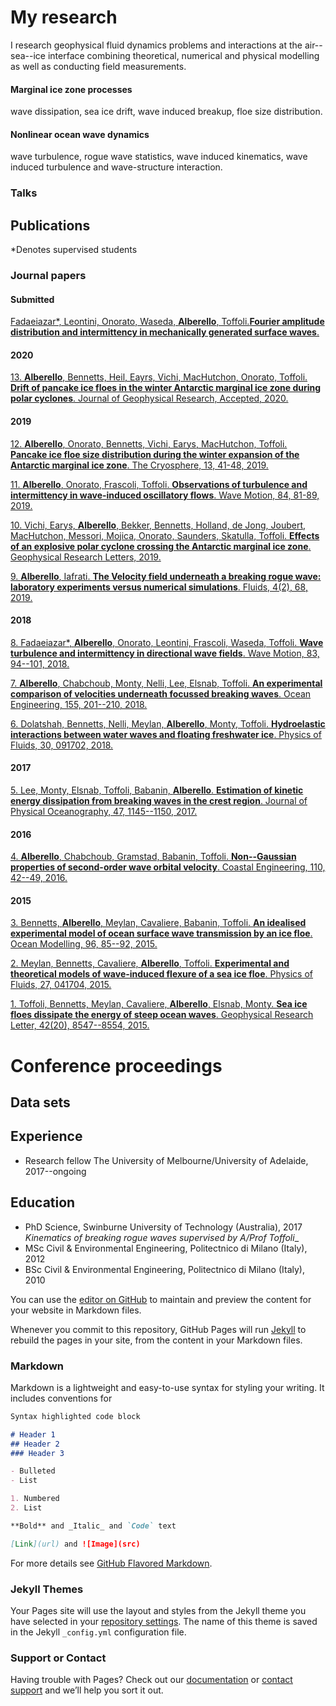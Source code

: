 # My research

I research geophysical fluid dynamics problems and interactions at the air--sea--ice interface combining theoretical, numerical and physical modelling as well as conducting field measurements.

#### Marginal ice zone processes
wave dissipation, sea ice drift, wave induced breakup, floe size distribution.

#### Nonlinear ocean wave dynamics
wave turbulence, rogue wave statistics, wave induced kinematics, wave induced turbulence and wave-structure interaction.

### Talks

## Publications

*Denotes supervised students

### Journal papers

#### Submitted

[Fadaeiazar*, Leontini, Onorato, Waseda, **Alberello**, Toffoli.__Fourier amplitude distribution and intermittency in mechanically generated surface waves__.]()

#### 2020

[13. **Alberello**, Bennetts, Heil, Eayrs, Vichi, MacHutchon, Onorato, Toffoli. __Drift of pancake ice floes in the winter Antarctic marginal ice zone during polar cyclones__. Journal of Geophysical Research, Accepted, 2020.](https://agupubs.onlinelibrary.wiley.com/doi/10.1029/2019JC015418)

#### 2019

[12. **Alberello**, Onorato, Bennetts, Vichi, Earys, MacHutchon, Toffoli. __Pancake ice floe size distribution during the winter expansion of the Antarctic marginal ice zone__. The Cryosphere, 13, 41-48, 2019.](https://doi.org/10.5194/tc-13-41-2019)

[11. **Alberello**, Onorato, Frascoli, Toffoli. __Observations of turbulence and intermittency in wave-induced oscillatory flows__. Wave Motion, 84, 81-89, 2019.](https://doi.org/10.1016/j.wavemoti.2018.10.003)

[10. Vichi, Earys, **Alberello**, Bekker, Bennetts, Holland, de Jong, Joubert, MacHutchon, Messori, Mojica, Onorato, Saunders, Skatulla, Toffoli. __Effects of an explosive polar cyclone crossing the Antarctic marginal ice zone__. Geophysical Research Letters, 2019.](https://doi.org/10.1029/2019GL082457)

[9. **Alberello**, Iafrati. __The Velocity field underneath a breaking rogue wave: laboratory experiments versus numerical simulations__. Fluids, 4(2), 68, 2019.](https://doi.org/10.3390/fluids4020068)

#### 2018

[8. Fadaeiazar*, **Alberello**, Onorato, Leontini, Frascoli, Waseda, Toffoli. __Wave turbulence and intermittency in directional wave fields__. Wave Motion, 83, 94--101, 2018.](https://doi.org/10.1016/j.wavemoti.2018.09.002)

[7. **Alberello**, Chabchoub, Monty, Nelli, Lee, Elsnab, Toffoli. __An experimental comparison of velocities underneath focussed breaking waves__. Ocean Engineering, 155, 201--210, 2018.](https://doi.org/10.1016/j.oceaneng.2018.02.049)

[6. Dolatshah, Bennetts, Nelli, Meylan, **Alberello**, Monty, Toffoli. __Hydroelastic interactions between water waves and floating freshwater ice__. Physics of Fluids, 30, 091702, 2018.](https://doi.org/10.1063/1.5050262)

#### 2017

[5. Lee, Monty, Elsnab, Toffoli, Babanin, **Alberello**. __Estimation of kinetic energy dissipation from breaking waves in the crest region__. Journal of Physical Oceanography, 47, 1145--1150, 2017.](https://doi.org/10.1175/JPO-D-16-0273.1)

#### 2016

[4. **Alberello**, Chabchoub, Gramstad, Babanin, Toffoli. __Non--Gaussian properties of second-order wave orbital velocity__. Coastal Engineering, 110, 42--49, 2016.](https://doi.org/10.1016/j.coastaleng.2016.01.001)

#### 2015

[3. Bennetts, **Alberello**, Meylan, Cavaliere, Babanin, Toffoli. __An idealised experimental model of ocean surface wave transmission by an ice floe__. Ocean Modelling, 96, 85--92, 2015.](https://doi.org/10.1016/j.ocemod.2015.03.001)

[2. Meylan, Bennetts, Cavaliere, **Alberello**, Toffoli. __Experimental and theoretical models of wave-induced flexure of a sea ice floe__. Physics of Fluids, 27, 041704, 2015.](https://doi.org/10.1063/1.4916573)

[1. Toffoli, Bennetts, Meylan, Cavaliere, **Alberello**, Elsnab, Monty. __Sea ice floes dissipate the energy of steep ocean waves__. Geophysical Research Letter, 42(20), 8547--8554, 2015.](https://doi.org/10.1002/2015GL065937)

# Conference proceedings

## Data sets

## Experience
- Research fellow The University of Melbourne/University of Adelaide, 2017--ongoing

## Education
- PhD Science, Swinburne University of Technology (Australia), 2017
__Kinematics of breaking rogue waves_ supervised by A/Prof Toffoli__
- MSc Civil & Environmental Engineering, Politectnico di Milano (Italy), 2012
- BSc Civil & Environmental Engineering, Politectnico di Milano (Italy), 2010



You can use the [editor on GitHub](https://github.com/alberto-alberello/research/edit/master/README.md) to maintain and preview the content for your website in Markdown files.

Whenever you commit to this repository, GitHub Pages will run [Jekyll](https://jekyllrb.com/) to rebuild the pages in your site, from the content in your Markdown files.

### Markdown

Markdown is a lightweight and easy-to-use syntax for styling your writing. It includes conventions for

```markdown
Syntax highlighted code block

# Header 1
## Header 2
### Header 3

- Bulleted
- List

1. Numbered
2. List

**Bold** and _Italic_ and `Code` text

[Link](url) and ![Image](src)
```

For more details see [GitHub Flavored Markdown](https://guides.github.com/features/mastering-markdown/).

### Jekyll Themes

Your Pages site will use the layout and styles from the Jekyll theme you have selected in your [repository settings](https://github.com/alberto-alberello/research/settings). The name of this theme is saved in the Jekyll `_config.yml` configuration file.

### Support or Contact

Having trouble with Pages? Check out our [documentation](https://help.github.com/categories/github-pages-basics/) or [contact support](https://github.com/contact) and we’ll help you sort it out.
